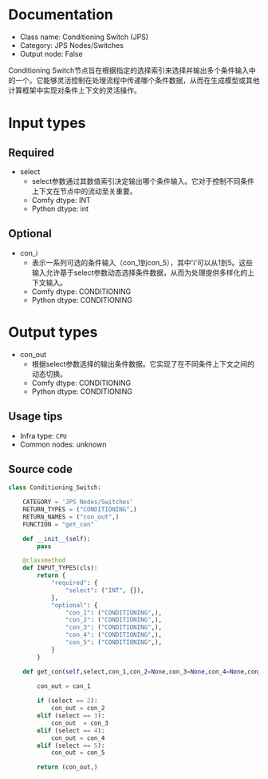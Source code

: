 
# Documentation
- Class name: Conditioning Switch (JPS)
- Category: JPS Nodes/Switches
- Output node: False

Conditioning Switch节点旨在根据指定的选择索引来选择并输出多个条件输入中的一个。它能够灵活控制在处理流程中传递哪个条件数据，从而在生成模型或其他计算框架中实现对条件上下文的灵活操作。

# Input types
## Required
- select
    - select参数通过其数值索引决定输出哪个条件输入。它对于控制不同条件上下文在节点中的流动至关重要。
    - Comfy dtype: INT
    - Python dtype: int

## Optional
- con_i
    - 表示一系列可选的条件输入（con_1到con_5），其中'i'可以从1到5。这些输入允许基于select参数动态选择条件数据，从而为处理提供多样化的上下文输入。
    - Comfy dtype: CONDITIONING
    - Python dtype: CONDITIONING

# Output types
- con_out
    - 根据select参数选择的输出条件数据。它实现了在不同条件上下文之间的动态切换。
    - Comfy dtype: CONDITIONING
    - Python dtype: CONDITIONING


## Usage tips
- Infra type: `CPU`
- Common nodes: unknown


## Source code
```python
class Conditioning_Switch:

    CATEGORY = 'JPS Nodes/Switches'
    RETURN_TYPES = ("CONDITIONING",)
    RETURN_NAMES = ("con_out",)
    FUNCTION = "get_con"

    def __init__(self):
        pass

    @classmethod
    def INPUT_TYPES(cls):
        return {
            "required": {
                "select": ("INT", {}),
            },
            "optional": {
                "con_1": ("CONDITIONING",),
                "con_2": ("CONDITIONING",),
                "con_3": ("CONDITIONING",),
                "con_4": ("CONDITIONING",),
                "con_5": ("CONDITIONING",),
            }
        }

    def get_con(self,select,con_1,con_2=None,con_3=None,con_4=None,con_5=None,):
        
        con_out = con_1

        if (select == 2):
            con_out = con_2
        elif (select == 3):
            con_out  = con_3
        elif (select == 4):
            con_out = con_4
        elif (select == 5):
            con_out = con_5

        return (con_out,)

```
